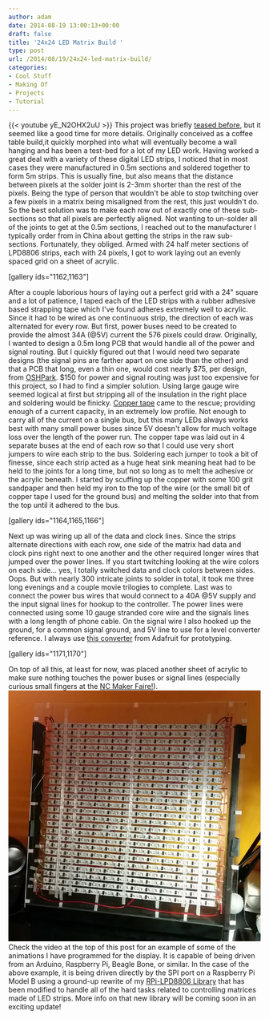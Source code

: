 ```yaml
---
author: adam
date: 2014-08-19 13:00:13+00:00
draft: false
title: '24x24 LED Matrix Build '
type: post
url: /2014/08/19/24x24-led-matrix-build/
categories:
- Cool Stuff
- Making Of
- Projects
- Tutorial
---
```


{{< youtube yE_N2OHX2uU >}}
This project was briefly [teased before](/2014/05/05/nc-maker-faire-teaser/), but it seemed like a good time for more details. Originally conceived as a coffee table build,it quickly morphed into what will eventually become a wall hanging and has been a test-bed for a lot of my LED work. Having worked a great deal with a variety of these digital LED strips, I noticed that in most cases they were manufactured in 0.5m sections and soldered together to form 5m strips. This is usually fine, but also means that the distance between pixels at the solder joint is 2-3mm shorter than the rest of the pixels. Being the type of person that wouldn't be able to stop twitching over a few pixels in a matrix being misaligned from the rest, this just wouldn't do. So the best solution was to make each row out of exactly one of these sub-sections so that all pixels are perfectly aligned. Not wanting to un-solder all of the joints to get at the 0.5m sections, I reached out to the manufacturer I typically order from in China about getting the strips in the raw sub-sections. Fortunately, they obliged. <!-- more --> Armed with 24 half meter sections of LPD8806 strips, each with 24 pixels, I got to work laying out an evenly spaced grid on a sheet of acrylic.

[gallery ids="1162,1163"]

After a couple laborious hours of laying out a perfect grid with a 24" square and a lot of patience, I taped each of the LED strips with a rubber adhesive based strapping tape which I've found adheres extremely well to acrylic. Since it had to be wired as one continuous strip, the direction of each was alternated for every row. But first, power buses need to be created to provide the almost 34A (@5V) current the 576 pixels could draw. Originally, I wanted to design a 0.5m long PCB that would handle all of the power and signal routing. But I quickly figured out that I would need two separate designs (the signal pins are farther apart on one side than the other) and that a PCB that long, even a thin one, would cost nearly $75, per design, from [OSHPark](http://oshpark.com). $150 for power and signal routing was just too expensive for this project, so I had to find a simpler solution. Using large gauge wire seemed logical at first but stripping all of the insulation in the right place and soldering would be finicky. [Copper tape](http://www.amazon.com/gp/product/B007Y7FV2O/ref=wms_ohs_product?ie=UTF8&psc=1) came to the rescue; providing enough of a current capacity, in an extremely low profile. Not enough to carry all of the current on a single bus, but this many LEDs always works best with many small power buses since 5V doesn't allow for much voltage loss over the length of the power run. The copper tape was laid out in 4 separate buses at the end of each row so that I could use very short jumpers to wire each strip to the bus. Soldering each jumper to took a bit of finesse, since each strip acted as a huge heat sink meaning heat had to be held to the joints for a long time, but not so long as to melt the adhesive or the acrylic beneath. I started by scuffing up the copper with some 100 grit sandpaper and then held my iron to the top of the wire (or the small bit of copper tape I used for the ground bus) and melting the solder into that from the top until it adhered to the bus.

[gallery ids="1164,1165,1166"]

Next up was wiring up all of the data and clock lines. Since the strips alternate directions with each row, one side of the matrix had data and clock pins right next to one another and the other required longer wires that jumped over the power lines. If you start twitching looking at the wire colors on each side... yes, I totally switched data and clock colors between sides. Oops. But with nearly 300 intricate joints to solder in total, it took me three long evenings and a couple movie trilogies to complete. Last was to connect the power bus wires that would connect to a 40A @5V supply and the input signal lines for hookup to the controller. The power lines were connected using some 10 gauge stranded core wire and the signals lines with a long length of phone cable. On the signal wire I also hooked up the ground, for a common signal ground, and 5V line to use for a level converter reference. I always use [this converter](http://www.adafruit.com/products/757) from Adafruit for prototyping.

[gallery ids="1171,1170"]

On top of all this, at least for now, was placed another sheet of acrylic to make sure nothing touches the power buses or signal lines (especially curious small fingers at the [NC Maker Faire!](/nc-maker-faire-2014/)). [![Matrix Display on Stand](/wp-content/uploads/2014/08/IMG_20140818_141108.jpg)
](/wp-content/uploads/2014/08/IMG_20140818_141108.jpg) Check the video at the top of this post for an example of some of the animations I have programmed for the display. It is capable of being driven from an Arduino, Raspberry Pi, Beagle Bone, or similar. In the case of the above example, it is being driven directly by the SPI port on a Raspberry Pi Model B using a ground-up rewrite of my [RPi-LPD8806 Library](https://github.com/adammhaile/RPi-LPD8806) that has been modified to handle all of the hard tasks related to controlling matrices made of LED strips. More info on that new library will be coming soon in an exciting update!
